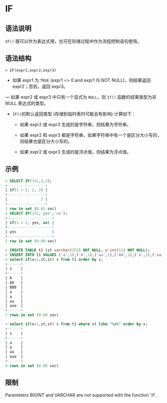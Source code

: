 # **IF**

## **语法说明**

`IF()` 既可以作为表达式用，也可在存储过程中作为流程控制语句使用。

## **语法结构**

```
> IF(expr1,expr2,expr3)
```

- 如果 expr1 为 `TRUE` (expr1 <> 0 and expr1 IS NOT NULL)，则结果返回 expr2；否则，返回 expr3。

— 如果 expr2 或 expr3 中只有一个显式为 `NULL`，则 `If()` 函数的结果类型为非 NULL 表达式的类型。

- `IF()`的默认返回类型 (存储到临时表时可能会有影响) 计算如下：

  + 如果 expr2 或 expr3 生成的是字符串，则结果为字符串。

  + 如果 expr2 和 expr3 都是字符串，如果字符串中有一个是区分大小写的，则结果也是区分大小写的。

  + 如果 expr2 或 expr3 生成的是浮点值，则结果为浮点值。

## **示例**

```sql
> SELECT IF(1>2,2,3);
+-----------------+
| if(1 > 2, 2, 3) |
+-----------------+
|               3 |
+-----------------+
1 row in set (0.01 sec)
> SELECT IF(1<2,'yes','no');
+--------------------+
| if(1 < 2, yes, no) |
+--------------------+
| yes                |
+--------------------+
1 row in set (0.00 sec)
```

```sql
> CREATE TABLE t1 (st varchar(255) NOT NULL, u int(11) NOT NULL);
> INSERT INTO t1 VALUES ('a',1),('A',1),('aa',1),('AA',1),('a',1),('aaa',0),('BBB',0);
> select if(u=1,st,st) s from t1 order by s;
+------+
| s    |
+------+
| A    |
| AA   |
| BBB  |
| a    |
| a    |
| aa   |
| aaa  |
+------+
7 rows in set (0.00 sec)

> select if(u=1,st,st) s from t1 where st like "%a%" order by s;
+------+
| s    |
+------+
| a    |
| a    |
| aa   |
| aaa  |
+------+
4 rows in set (0.00 sec)
```

## **限制**

Parameters BIGINT and VARCHAR are not supported with the function 'if'.
